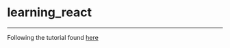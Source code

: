 # learning_react
---------------
Following the tutorial found [here](https://reactjs.org/tutorial/tutorial.html#making-an-interactive-component)